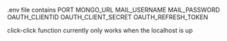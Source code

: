 .env file contains
PORT
MONGO_URL
MAIL_USERNAME
MAIL_PASSWORD
OAUTH_CLIENTID
OAUTH_CLIENT_SECRET
OAUTH_REFRESH_TOKEN

click-click function currently only works when the localhost is up